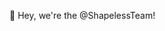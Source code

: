 👋 Hey, we're the @ShapelessTeam!

<!---
ShapelessTeam/ShapelessTeam is a ✨ special ✨ repository because its `README.md` (this file) appears on your GitHub profile.
You can click the Preview link to take a look at your changes.
--->
